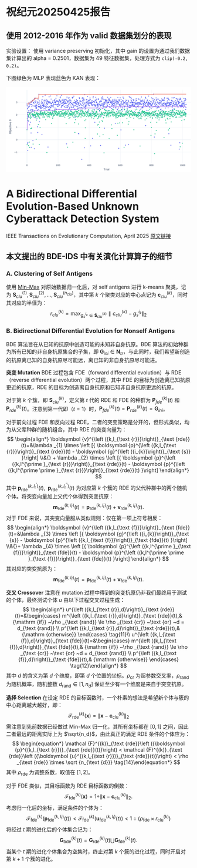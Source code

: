 # 祝纪元20250425报告
## 使用 2012-2016 年作为 valid 数据集划分的表现

实验设置：
使用 variance preserving 初始化，其中 gain 的设置为通过我们数据集计算出的 alpha = 0.2501，数据集为 49 特征数据集，处理方式为 `clip(-0.2, 0.2)`。

下图绿色为 MLP 表现蓝色为 KAN 表现：

![alt text](image.png)



# A Bidirectional Differential Evolution-Based Unknown Cyberattack Detection System

IEEE Transactions on Evolutionary Computation, April 2025
[原文链接](https://ieeexplore.ieee.org/document/10433856)

## 本文提出的 BDE-IDS 中有关演化计算算子的细节

### A. Clustering of Self Antigens
使用 [Min-Max](https://en.wikipedia.org/wiki/Feature_scaling) 对原始数据归一化后，对 self antigens 进行 k-means 聚类，记为 $\mathbf{S}^{(1)}_{clu},\mathbf{S}^{(2)}_{clu},\dots ,\mathbf{S}^{(n_{clu})}_{clu}$，其中第 $k$ 个聚类对应的中心点记为 $\mathbf{c}^{(k)}_{clu}$，同时其对应的半径为：
$$
r^{(k)}_{clu}= \max_{g_s^{i_k} \in \mathbf{S}^{(k)}_{clu}} \parallel  c^{(k)}_{clu} - g_s^{i_k} \parallel_{2}
$$

### B. Bidirectional Differential Evolution for Nonself Antigens
BDE 算法旨在从已知的抗原中创造可能的未知非自身抗原。BDE 算法的初始种群为所有已知的非自身抗原集合的子集，即 $\mathbf{G}_{ini} \in \mathbf{N}_{tr}$，与此同时，我们希望新创造的抗原离已知的自身抗原尽可能远，离已知的非自身抗原尽可能进。

**突变 Mutation**
BDE 过程包含 FDE（forward differential evolution）与 RDE（reverse differential evolution）两个过程，其中 FDE 的目标为创造离已知抗原更近的抗原，RDE 的目标为创造离自身抗原和已知非自身抗原更远的抗原。

对于第 $k$ 个簇，即 $\mathbf{S}^{(k)}_{clu}$，定义第 $t$ 代的 RDE 和 FDE 的种群为 $\mathbf{P}^{(k)}_{fde}(t)$ 和 $\mathbf{P}^{(k)}_{rde}(t)$。注意到第一代即（$t=1$）时，$\mathbf{P}^{(k)}_{fde}(t)=\mathbf{P}^{(k)}_{rde}(t)=\mathbf{G}_{ini}$。

对于前向过程 FDE 和反向过程 RDE，二者的突变策略是分开的，但形式类似，均为从父辈种群的随机组合，其中 RDE 的突变向量为：
$$
\begin{align*} \boldsymbol {v}^{\left ({k,l_{\text {r}}}\right)}_{\text {rde}}(t)=&\lambda _{1} \times \left [{ \boldsymbol {p}^{\left ({k,l_{\text {r}}}\right)}_{\text {rde}}(t) - \boldsymbol {g}^{\left ({i_{k}}\right)}_{\text {s}} }\right] \\&{} + \lambda _{2} \times \left [{ \boldsymbol {p}^{\left ({k,l^{\prime }_{\text {r}}}\right)}_{\text {rde}}(t) - \boldsymbol {p}^{\left ({k,l^{\prime \prime }_{\text {r}}}\right)}_{\text {rde}}(t) }\right] \end{align*}
$$
其中 $\boldsymbol {p}^{\left ({k,l^{\prime }_{\text {r}}}\right)}_{\text {rde}}(t), \; \; \boldsymbol {p}^{\left ({k,l^{\prime \prime }_{\text {r}}}\right)}_{\text {rde}}(t)$ 为对应第 $k$ 个簇的 RDE 的父代种群中的两个随机个体。将突变向量加上父代个体得到突变抗原：
$$
\begin{equation*} \boldsymbol {m}^{\left ({k,l_{\text {r}}}\right)}_{\text {rde}}(t) = \boldsymbol {p}^{\left ({k,l_{\text {r}}}\right)}_{\text {rde}}(t) + \boldsymbol {v}^{\left ({k,l_{\text {r}}}\right)}_{\text {rde}}(t). \end{equation*}
$$
对于 FDE 来说，其突变向量服从类似规则：仅在第一项上符号相反：
$$
\begin{align*} \boldsymbol {v}^{\left ({k,l_{\text {f}}}\right)}_{\text {fde}}(t)=&\lambda _{3} \times \left [{ \boldsymbol {g}^{\left ({i_{k}}\right)}_{\text {s}} - \boldsymbol {p}^{\left ({k,l_{\text {f}}}\right)}_{\text {fde}}(t) }\right] \\&{}+ \lambda _{4} \times \left [{ \boldsymbol {p}^{\left ({k,l^{\prime }_{\text {f}}}\right)}_{\text {fde}}(t) - \boldsymbol {p}^{\left ({k,l^{\prime \prime }_{\text {f}}}\right)}_{\text {fde}}(t) }\right] \end{align*}
$$
其对应的突变抗原为：
$$
\begin{equation*} \boldsymbol {m}^{\left ({k,l_{\text {f}}}\right)}_{\text {fde}}(t) = \boldsymbol {p}^{\left ({k,l_{\text {f}}}\right)}_{\text {fde}}(t) + \boldsymbol {v}^{\left ({k,l_{\text {f}}}\right)}_{\text {fde}}(t). \end{equation*}
$$

**交叉 Crossover**
注意在 mutation 过程中得到的突变抗原仍非我们最终用于测试的个体，最终测试个体 $u$ 由以下过程交叉过程生成：
$$
\begin{align*} u^{\left ({k,l_{\text {r}},d}\right)}_{\text {rde}}(t)=&\begin{cases} m^{\left ({k,l_{\text {r}},d}\right)}_{\text {rde}}(t),& {\mathrm {if}} ~\rho _{\text {rand}} \le \rho _{\text {cr}} ~\text {or} ~d = d_{\text {rand}} \\ p^{\left ({k,l_{\text {r}},d}\right)}_{\text {rde}}(t),& {\mathrm {otherwise}} \end{cases} \tag{11}\\ u^{\left ({k,l_{\text {f}},d}\right)}_{\text {fde}}(t)=&\begin{cases} m^{\left ({k,l_{\text {f}},d}\right)}_{\text {fde}}(t),& {\mathrm {if}} ~\rho _{\text {rand}} \le \rho _{\text {cr}} ~\text {or} ~d = d_{\text {rand}} \\ p^{\left ({k,l_{\text {f}},d}\right)}_{\text {fde}}(t),& {\mathrm {otherwise}} \end{cases} \tag{12}\end{align*}
$$
其中 $d$ 的含义为第 $d$ 个维度，即第 $d$ 个位置的坐标。$\rho_{\text{cr}}$ 为超参数交叉率，$\rho_{\text{rand}}$ 为随机概率，随机整数 $d_{\text{rand}}\in [1, n_d]$ 保证至少有一个维度是来自于突变抗原。

**选择 Selection**
在设定 RDE 的目标函数时，一个朴素的想法是希望新个体与簇的中心距离越大越好，即：
$$
\begin{equation*} \mathcal {F}^{(k)}_{\text {rde}}\left ({\boldsymbol {x}}\right) = \| \boldsymbol {x} - \boldsymbol {c}^{(k)}_{\text {clu}} \|_{2} \tag{13}\end{equation*}
$$
需注意到先前数据已经做过 Min-Max 归一化，其所有坐标都在 $[0,1]$ 之间，因此二者最远的距离实际上为 $\sqrt{n_d}$，由此真正的满足 RDE 条件的个体应为：
$$
\begin{equation*} \mathcal {F}^{(k)}_{\text {rde}}\left ({\boldsymbol {p}^{(k,l_{\text {r}})}_{\text {rde}}(t)}\right) < \mathcal {F}^{(k)}_{\text {rde}}\left ({\boldsymbol {u}^{(k,l_{\text {r}})}_{\text {rde}}(t)}\right) < \rho _{\text {rde}} \times \sqrt {n_{\text {d}}} \tag{14}\end{equation*}
$$
其中 $\rho_{\text{rde}}$ 为调整系数，取值在 $[1,2]$。

对于 FDE 类似，其目标函数为 RDE 目标函数的倒数：
$$
\begin{equation*} \mathcal {F}^{(k)}_{\text {fde}}(\boldsymbol {x}) = 1 \div \| \boldsymbol {x} - \boldsymbol {c}^{(k)}_{\text {clu}} \|_{2}. \tag{15}\end{equation*}
$$
考虑归一化后的坐标，满足条件的个体为：
$$
\begin{equation*} \mathcal {F}^{(k)}_{\text {fde}}\left ({\boldsymbol {p}^{(k,l_{\text {f}})}_{\text {fde}}(t)}\right) < \mathcal {F}^{(k)}_{\text {fde}}\left ({\boldsymbol {u}^{(k,l_{\text {f}})}_{\text {fde}}(t)}\right) < 1 \div \left ({\rho _{\text {fde}} \times r^{(k)}_{\text {clu}}}\right) \tag{16}\end{equation*}
$$
将经过 $t$ 期的进化后的个体集合记为：
$$
\begin{equation*} \mathbf {G}^{(k)}_{\text {bde}}(t) = \mathbf {G}^{(k)}_{\text {rde}}(t) \bigcup \mathbf {G}^{(k)}_{\text {fde}}(t). \tag{17}\end{equation*}
$$
当某个 $t$ 期的进化个体集合为空集时，终止对第 $k$ 个簇的进化过程，同时开启对第 $k+1$ 个簇的进化。
